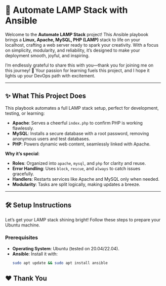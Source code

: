 # 🌟 Automate LAMP Stack with Ansible

Welcome to the **Automate LAMP Stack** project! This Ansible playbook brings a **Linux, Apache, MySQL, PHP (LAMP)** stack to life on your localhost, crafting a web server ready to spark your creativity. With a focus on simplicity, modularity, and reliability, it’s designed to make your deployment smooth, joyful, and inspiring.

I’m endlessly grateful to share this with you—thank you for joining me on this journey! 🙏 Your passion for learning fuels this project, and I hope it lights up your DevOps path with excitement.

---

## ✨ What This Project Does

This playbook automates a full LAMP stack setup, perfect for development, testing, or learning:
- **Apache**: Serves a cheerful `index.php` to confirm PHP is working flawlessly.
- **MySQL**: Installs a secure database with a root password, removing anonymous users and test databases.
- **PHP**: Powers dynamic web content, seamlessly linked with Apache.

**Why it’s special**:
- **Roles**: Organized into `apache`, `mysql`, and `php` for clarity and reuse.
- **Error Handling**: Uses `block`, `rescue`, and `always` to catch issues gracefully.
- **Handlers**: Restarts services like Apache and MySQL only when needed.
- **Modularity**: Tasks are split logically, making updates a breeze.

---

## 🛠️ Setup Instructions

Let’s get your LAMP stack shining bright! Follow these steps to prepare your Ubuntu machine.

### Prerequisites
- **Operating System**: Ubuntu (tested on 20.04/22.04).
- **Ansible**: Install it with:
  ```bash
  sudo apt update && sudo apt install ansible
  
## ❤️ Thank You
    

